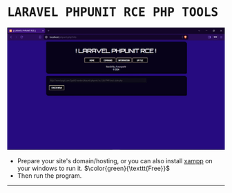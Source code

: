 <h1>
  <samp>
LARAVEL PHPUNIT RCE PHP TOOLS
  </samp>
</h1>

<center><a href="javascript:void(0)"><img alt="Preview" src="/preview/preview.png"></a></center>

* Prepare your site's domain/hosting, or you can also install <a href="https://www.apachefriends.org/download.html">xampp</a> on your windows to run it. $\color{green}{\texttt{Free}}$
* Then run the program.


-----
